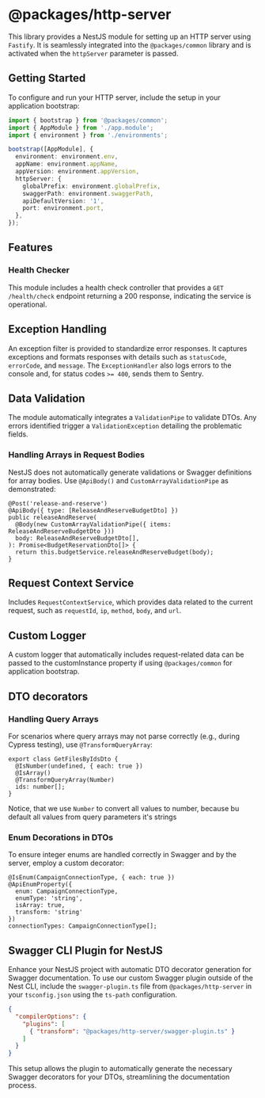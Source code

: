 # @packages/http-server

This library provides a NestJS module for setting up an HTTP server using `Fastify`. It is seamlessly integrated into the `@packages/common` library and is activated when the `httpServer` parameter is passed.

## Getting Started

To configure and run your HTTP server, include the setup in your application bootstrap:


```typescript
import { bootstrap } from '@packages/common';
import { AppModule } from './app.module';
import { environment } from './environments';

bootstrap([AppModule], {
  environment: environment.env,
  appName: environment.appName,
  appVersion: environment.appVersion,
  httpServer: {
    globalPrefix: environment.globalPrefix,
    swaggerPath: environment.swaggerPath,
    apiDefaultVersion: '1',
    port: environment.port,
  },
});

```

## Features

### Health Checker

This module includes a health check controller that provides a `GET /health/check` endpoint returning a 200 response, indicating the service is operational.

## Exception Handling

An exception filter is provided to standardize error responses. It captures exceptions and formats responses with details such as `statusCode`, `errorCode`, and `message`. 
The `ExceptionHandler` also logs errors to the console and, for status codes `>= 400`, sends them to Sentry.

## Data Validation

The module automatically integrates a `ValidationPipe` to validate DTOs. Any errors identified trigger a `ValidationException` detailing the problematic fields.

### Handling Arrays in Request Bodies

NestJS does not automatically generate validations or Swagger definitions for array bodies. 
Use `@ApiBody()` and `CustomArrayValidationPipe` as demonstrated:

```
@Post('release-and-reserve')
@ApiBody({ type: [ReleaseAndReserveBudgetDto] })
public releaseAndReserve(
  @Body(new CustomArrayValidationPipe({ items: ReleaseAndReserveBudgetDto }))
  body: ReleaseAndReserveBudgetDto[],
): Promise<BudgetReservationDto[]> {
  return this.budgetService.releaseAndReserveBudget(body);
}

```

## Request Context Service

Includes `RequestContextService`, which provides data related to the current request, such as `requestId`, `ip`, `method`, `body`, and `url`.

## Custom Logger

A custom logger that automatically includes request-related data can be passed to the customInstance property if using `@packages/common` for application bootstrap.

## DTO decorators

### Handling Query Arrays

For scenarios where query arrays may not parse correctly (e.g., during Cypress testing), use `@TransformQueryArray`:

```
export class GetFilesByIdsDto {
  @IsNumber(undefined, { each: true })
  @IsArray()
  @TransformQueryArray(Number)
  ids: number[];
}
```

Notice, that we use `Number` to convert all values to number, because bu default all values from query parameters it's strings

### Enum Decorations in DTOs

To ensure integer enums are handled correctly in Swagger and by the server, employ a custom decorator:


```
@IsEnum(CampaignConnectionType, { each: true })
@ApiEnumProperty({
  enum: CampaignConnectionType,
  enumType: 'string',
  isArray: true,
  transform: 'string'
})
connectionTypes: CampaignConnectionType[];
```

## Swagger CLI Plugin for NestJS

Enhance your NestJS project with automatic DTO decorator generation for Swagger documentation. 
To use our custom Swagger plugin outside of the Nest CLI, include the `swagger-plugin.ts` file from `@packages/http-server` in your `tsconfig.json` using the `ts-path` configuration.

```json
{
  "compilerOptions": {
    "plugins": [
      { "transform": "@packages/http-server/swagger-plugin.ts" }
    ]
  }
}

```

This setup allows the plugin to automatically generate the necessary Swagger decorators for your DTOs, streamlining the documentation process.

